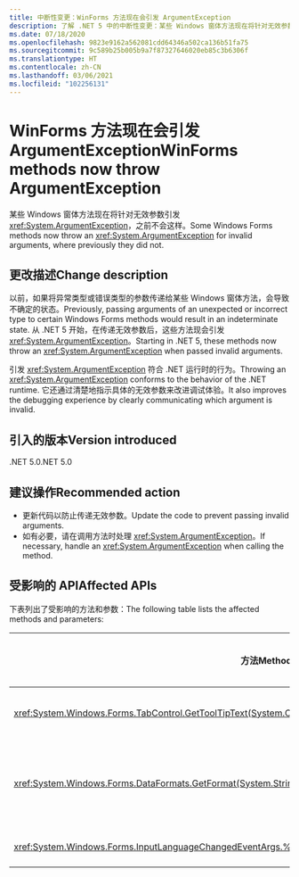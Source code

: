 ```yaml
---
title: 中断性变更：WinForms 方法现在会引发 ArgumentException
description: 了解 .NET 5 中的中断性变更：某些 Windows 窗体方法现在将针对无效参数引发 ArgumentException。
ms.date: 07/18/2020
ms.openlocfilehash: 9823e9162a562081cdd64346a502ca136b51fa75
ms.sourcegitcommit: 9c589b25b005b9a7f87327646020eb85c3b6306f
ms.translationtype: HT
ms.contentlocale: zh-CN
ms.lasthandoff: 03/06/2021
ms.locfileid: "102256131"
---
```

# <a name="winforms-methods-now-throw-argumentexception"></a><span data-ttu-id="05046-103">WinForms 方法现在会引发 ArgumentException</span><span class="sxs-lookup"><span data-stu-id="05046-103">WinForms methods now throw ArgumentException</span></span>

<span data-ttu-id="05046-104">某些 Windows 窗体方法现在将针对无效参数引发 <xref:System.ArgumentException>，之前不会这样。</span><span class="sxs-lookup"><span data-stu-id="05046-104">Some Windows Forms methods now throw an <xref:System.ArgumentException> for invalid arguments, where previously they did not.</span></span>

## <a name="change-description"></a><span data-ttu-id="05046-105">更改描述</span><span class="sxs-lookup"><span data-stu-id="05046-105">Change description</span></span>

<span data-ttu-id="05046-106">以前，如果将异常类型或错误类型的参数传递给某些 Windows 窗体方法，会导致不确定的状态。</span><span class="sxs-lookup"><span data-stu-id="05046-106">Previously, passing arguments of an unexpected or incorrect type to certain Windows Forms methods would result in an indeterminate state.</span></span> <span data-ttu-id="05046-107">从 .NET 5 开始，在传递无效参数后，这些方法现会引发 <xref:System.ArgumentException>。</span><span class="sxs-lookup"><span data-stu-id="05046-107">Starting in .NET 5, these methods now throw an <xref:System.ArgumentException> when passed invalid arguments.</span></span>

<span data-ttu-id="05046-108">引发 <xref:System.ArgumentException> 符合 .NET 运行时的行为。</span><span class="sxs-lookup"><span data-stu-id="05046-108">Throwing an <xref:System.ArgumentException> conforms to the behavior of the .NET runtime.</span></span> <span data-ttu-id="05046-109">它还通过清楚地指示具体的无效参数来改进调试体验。</span><span class="sxs-lookup"><span data-stu-id="05046-109">It also improves the debugging experience by clearly communicating which argument is invalid.</span></span>

## <a name="version-introduced"></a><span data-ttu-id="05046-110">引入的版本</span><span class="sxs-lookup"><span data-stu-id="05046-110">Version introduced</span></span>

<span data-ttu-id="05046-111">.NET 5.0</span><span class="sxs-lookup"><span data-stu-id="05046-111">.NET 5.0</span></span>

## <a name="recommended-action"></a><span data-ttu-id="05046-112">建议操作</span><span class="sxs-lookup"><span data-stu-id="05046-112">Recommended action</span></span>

- <span data-ttu-id="05046-113">更新代码以防止传递无效参数。</span><span class="sxs-lookup"><span data-stu-id="05046-113">Update the code to prevent passing invalid arguments.</span></span>
- <span data-ttu-id="05046-114">如有必要，请在调用方法时处理 <xref:System.ArgumentException>。</span><span class="sxs-lookup"><span data-stu-id="05046-114">If necessary, handle an <xref:System.ArgumentException> when calling the method.</span></span>

## <a name="affected-apis"></a><span data-ttu-id="05046-115">受影响的 API</span><span class="sxs-lookup"><span data-stu-id="05046-115">Affected APIs</span></span>

<span data-ttu-id="05046-116">下表列出了受影响的方法和参数：</span><span class="sxs-lookup"><span data-stu-id="05046-116">The following table lists the affected methods and parameters:</span></span>

| <span data-ttu-id="05046-117">方法</span><span class="sxs-lookup"><span data-stu-id="05046-117">Method</span></span> | <span data-ttu-id="05046-118">参数名称</span><span class="sxs-lookup"><span data-stu-id="05046-118">Parameter name</span></span> | <span data-ttu-id="05046-119">条件</span><span class="sxs-lookup"><span data-stu-id="05046-119">Condition</span></span> | <span data-ttu-id="05046-120">新增的版本</span><span class="sxs-lookup"><span data-stu-id="05046-120">Version added</span></span> |
|-|-|-|-|
| <xref:System.Windows.Forms.TabControl.GetToolTipText(System.Object)?displayProperty=fullName> | `item` | <span data-ttu-id="05046-121">参数不属于 <xref:System.Windows.Forms.TabPage> 类型。</span><span class="sxs-lookup"><span data-stu-id="05046-121">Argument is not of type <xref:System.Windows.Forms.TabPage>.</span></span> | <span data-ttu-id="05046-122">预览版 1</span><span class="sxs-lookup"><span data-stu-id="05046-122">Preview 1</span></span> |
| <xref:System.Windows.Forms.DataFormats.GetFormat(System.String)?displayProperty=fullName> | `format` | <span data-ttu-id="05046-123">参数为 `null`、<xref:System.String.Empty?displayProperty=nameWithType> 或空格。</span><span class="sxs-lookup"><span data-stu-id="05046-123">Argument is `null`, <xref:System.String.Empty?displayProperty=nameWithType>, or white space.</span></span> | <span data-ttu-id="05046-124">预览版 5</span><span class="sxs-lookup"><span data-stu-id="05046-124">Preview 5</span></span> |
| <xref:System.Windows.Forms.InputLanguageChangedEventArgs.%23ctor(System.Globalization.CultureInfo,System.Byte)> | `culture` | <span data-ttu-id="05046-125">无法检索指定区域性的 `InputLanguage`。</span><span class="sxs-lookup"><span data-stu-id="05046-125">Unable to retrieve an `InputLanguage` for the specified culture.</span></span> | <span data-ttu-id="05046-126">预览版 7</span><span class="sxs-lookup"><span data-stu-id="05046-126">Preview 7</span></span> |

<!--

### Affected APIs

- `M:System.Windows.Forms.TabControl.GetToolTipText(System.Object)`
- `M:System.Windows.Forms.DataFormats.GetFormat(System.String)`
- `M:System.Windows.Forms.InputLanguageChangedEventArgs.%23ctor(System.Globalization.CultureInfo,System.Byte)`

### Category

Windows Forms

-->
